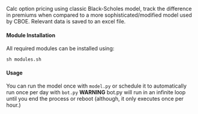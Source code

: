 Calc option pricing using classic Black-Scholes model, track the difference in premiums when compared to a more sophisticated/modified model used by
CBOE. Relevant data is saved to an excel file.

#### Module Installation
All required modules can be installed using:
```
sh modules.sh
```

#### Usage
You can run the model once with `model.py` or schedule it to automatically run once per day with `bot.py`
**__WARNING__** bot.py will run in an infinite loop until you end the process or reboot (although, it only executes once per hour.) 